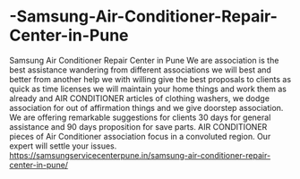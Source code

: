 # -Samsung-Air-Conditioner-Repair-Center-in-Pune
Samsung Air Conditioner Repair Center in Pune We are association is the best assistance wandering from different associations we will best and better from another help we with willing give the best proposals to clients as quick as time licenses we will maintain your home things and work them as already and AIR CONDITIONER articles of clothing washers, we dodge association for out of affirmation things and we give doorstep association. We are offering remarkable suggestions for clients 30 days for general assistance and 90 days proposition for save parts. AIR CONDITIONER pieces of Air Conditioner association focus in a convoluted region. Our expert will settle your issues.  https://samsungservicecenterpune.in/samsung-air-conditioner-repair-center-in-pune/
